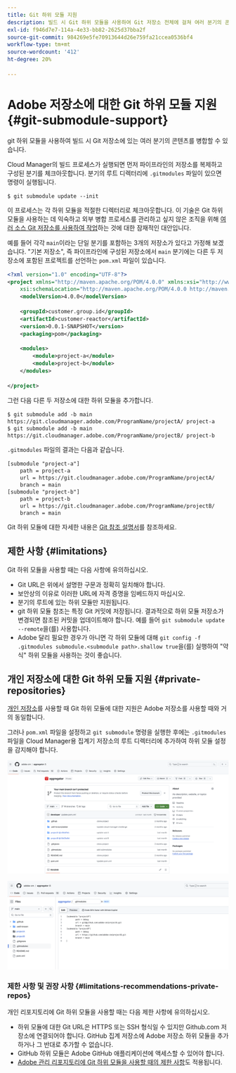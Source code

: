 ```yaml
---
title: Git 하위 모듈 지원
description: 빌드 시 Git 하위 모듈을 사용하여 Git 저장소 전체에 걸쳐 여러 분기의 콘텐츠를 병합하는 방법에 대해 알아봅니다.
exl-id: f946d7e7-114a-4e33-bb82-2625d37bba2f
source-git-commit: 984269e5fe70913644d26e759fa21ccea0536bf4
workflow-type: tm+mt
source-wordcount: '412'
ht-degree: 20%

---
```


# Adobe 저장소에 대한 Git 하위 모듈 지원 {#git-submodule-support}

git 하위 모듈을 사용하여 빌드 시 Git 저장소에 있는 여러 분기의 콘텐츠를 병합할 수 있습니다.

Cloud Manager의 빌드 프로세스가 실행되면 먼저 파이프라인의 저장소를 복제하고 구성된 분기를 체크아웃합니다. 분기의 루트 디렉터리에 `.gitmodules` 파일이 있으면 명령이 실행됩니다.

```
$ git submodule update --init
```

이 프로세스는 각 하위 모듈을 적절한 디렉터리로 체크아웃합니다. 이 기술은 Git 하위 모듈을 사용하는 데 익숙하고 외부 병합 프로세스를 관리하고 싶지 않은 조직을 위해 [여러 소스 Git 저장소를 사용하여 작업](/help/managing-code/multiple-git-repos.md)하는 것에 대한 잠재적인 대안입니다.

예를 들어 각각 `main`이라는 단일 분기를 포함하는 3개의 저장소가 있다고 가정해 보겠습니다. &quot;기본 저장소&quot;, 즉 파이프라인에 구성된 저장소에서 `main` 분기에는 다른 두 저장소에 포함된 프로젝트를 선언하는 `pom.xml` 파일이 있습니다.

```xml
<?xml version="1.0" encoding="UTF-8"?>
<project xmlns="http://maven.apache.org/POM/4.0.0" xmlns:xsi="http://www.w3.org/2001/XMLSchema-instance"
    xsi:schemaLocation="http://maven.apache.org/POM/4.0.0 http://maven.apache.org/maven-v4_0_0.xsd">
    <modelVersion>4.0.0</modelVersion>
   
    <groupId>customer.group.id</groupId>
    <artifactId>customer-reactor</artifactId>
    <version>0.0.1-SNAPSHOT</version>
    <packaging>pom</packaging>
   
    <modules>
        <module>project-a</module>
        <module>project-b</module>
    </modules>
   
</project>
```

그런 다음 다른 두 저장소에 대한 하위 모듈을 추가합니다.

```shell
$ git submodule add -b main https://git.cloudmanager.adobe.com/ProgramName/projectA/ project-a
$ git submodule add -b main https://git.cloudmanager.adobe.com/ProgramName/projectB/ project-b
```

`.gitmodules` 파일의 결과는 다음과 같습니다.

```text
[submodule "project-a"]
    path = project-a
    url = https://git.cloudmanager.adobe.com/ProgramName/projectA/
    branch = main
[submodule "project-b"]
    path = project-b
    url = https://git.cloudmanager.adobe.com/ProgramName/projectB/
    branch = main
```

Git 하위 모듈에 대한 자세한 내용은 [Git 참조 설명서](https://git-scm.com/book/en/v2/Git-Tools-Submodules)를 참조하세요.

## 제한 사항 {#limitations}

Git 하위 모듈을 사용할 때는 다음 사항에 유의하십시오.

* Git URL은 위에서 설명한 구문과 정확히 일치해야 합니다.
* 보안상의 이유로 이러한 URL에 자격 증명을 임베드하지 마십시오.
* 분기의 루트에 있는 하위 모듈만 지원됩니다.
* git 하위 모듈 참조는 특정 Git 커밋에 저장됩니다. 결과적으로 하위 모듈 저장소가 변경되면 참조된 커밋을 업데이트해야 합니다. 예를 들어 `git submodule update --remote`을(를) 사용합니다.
* Adobe 달리 필요한 경우가 아니면 각 하위 모듈에 대해 `git config -f .gitmodules submodule.<submodule path>.shallow true`을(를) 실행하여 &quot;약식&quot; 하위 모듈을 사용하는 것이 좋습니다.


## 개인 저장소에 대한 Git 하위 모듈 지원 {#private-repositories}

[개인 저장소](private-repositories.md)를 사용할 때 Git 하위 모듈에 대한 지원은 Adobe 저장소를 사용할 때와 거의 동일합니다.

그러나 `pom.xml` 파일을 설정하고 `git submodule` 명령을 실행한 후에는 `.gitmodules` 파일을 Cloud Manager용 집계기 저장소의 루트 디렉터리에 추가하여 하위 모듈 설정을 감지해야 합니다.

![.gitmodules 파일](assets/gitmodules.png)

![집계기](assets/aggregator.png)

### 제한 사항 및 권장 사항 {#limitations-recommendations-private-repos}

개인 리포지토리에 Git 하위 모듈을 사용할 때는 다음 제한 사항에 유의하십시오.

* 하위 모듈에 대한 Git URL은 HTTPS 또는 SSH 형식일 수 있지만 Github.com 저장소에 연결되어야 합니다. GitHub 집계 저장소에 Adobe 저장소 하위 모듈을 추가하거나 그 반대로 추가할 수 없습니다.
* GitHub 하위 모듈은 Adobe GitHub 애플리케이션에 액세스할 수 있어야 합니다.
* [Adobe 관리 리포지토리에 Git 하위 모듈을 사용할 때의 제한 사항](#limitations-recommendations)도 적용됩니다.
